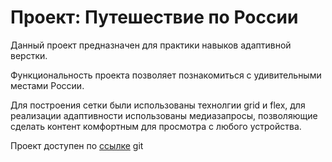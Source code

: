 # Проект: Путешествие по России

Данный проект предназначен для практики навыков адаптивной верстки.

Функциональность проекта позволяет познакомиться с удивительными местами России.

Для построения сетки были использованы технолгии grid и flex, для реализации адаптивности
использованы медиазапросы, позволяющие сделать контент комфортным для просмотра с любого устройства.

Проект доступен по [ссылке](https://mickkrishtopa.github.io/russian-travel/)
git
